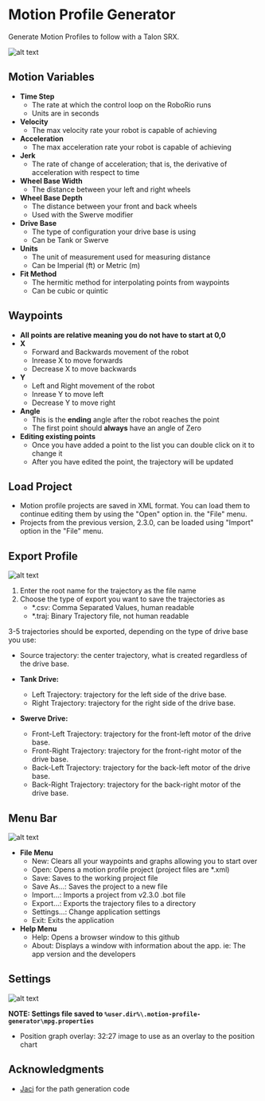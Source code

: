 # Motion Profile Generator
Generate Motion Profiles to follow with a Talon SRX.
 
![alt text][logo]

[logo]: https://github.com/vannaka/Motion_Profile_Generator/blob/JavaFX_ReWrite/images/MotionWindow.JPG/

## Motion Variables
- **Time Step**
	- The rate at which the control loop on the RoboRio runs
	- Units are in seconds
- **Velocity**
	- The max velocity rate your robot is capable of achieving
- **Acceleration**
	- The max acceleration rate your robot is capable of achieving
- **Jerk**
	- The rate of change of acceleration; that is, the derivative of acceleration with respect to time
- **Wheel Base Width**
	- The distance between your left and right wheels
- **Wheel Base Depth**
	- The distance between your front and back wheels
	- Used with the Swerve modifier
- **Drive Base**
    - The type of configuration your drive base is using
    - Can be Tank or Swerve
- **Units**
    - The unit of measurement used for measuring distance
    - Can be Imperial (ft) or Metric (m)
- **Fit Method**
    - The hermitic method for interpolating points from waypoints
    - Can be cubic or quintic	

## Waypoints
- **All points are relative meaning you do not have to start at 0,0**
- **X**
	- Forward and Backwards movement of the robot
	- Inrease X to move forwards
	- Decrease X to move backwards
- **Y**
	- Left and Right movement of the robot
	- Inrease Y to move left
	- Decrease Y to move right
- **Angle**
	- This is the **ending** angle after the robot reaches the point
	- The first point should **always** have an angle of Zero
- **Editing existing points**
	- Once you have added a point to the list you can double click on it to change it
	- After you have edited the point, the trajectory will be updated

## Load Project
- Motion profile projects are saved in XML format. 
You can load them to continue editing them by using the "Open" option in.
the "File" menu.
- Projects from the previous version, 2.3.0, can be loaded using "Import" option in the "File" menu.
	
## Export Profile
 
![alt text][logo1]

[logo1]: https://github.com/vannaka/Motion_Profile_Generator/blob/JavaFX_ReWrite/images/exportprofile.JPG

1. Enter the root name for the trajectory as the file name
2. Choose the type of export you want to save the trajectories as
   - *.csv: Comma Separated Values, human readable
   - *.traj: Binary Trajectory file, not human readable

3-5 trajectories should be exported, depending on the type of drive base you use:
- Source trajectory: the center trajectory, what is created regardless of the drive base.
- **Tank Drive:**
  - Left Trajectory: trajectory for the left side of the drive base.
  - Right Trajectory: trajectory for the right side of the drive base.
  
- **Swerve Drive:**
  - Front-Left Trajectory: trajectory for the front-left motor of the drive base.
  - Front-Right Trajectory: trajectory for the front-right motor of the drive base.
  - Back-Left Trajectory: trajectory for the back-left motor of the drive base.
  - Back-Right Trajectory: trajectory for the back-right motor of the drive base.

## Menu Bar

![alt text][logo2]

[logo2]: https://github.com/vannaka/Motion_Profile_Generator/blob/JavaFX_ReWrite/images/menubar.JPG

- **File Menu**
	- New: Clears all your waypoints and graphs allowing you to start over
	- Open: Opens a motion profile project (project files are *.xml)
	- Save: Saves to the working project file
	- Save As...: Saves the project to a new file
	- Import...: Imports a project from v2.3.0 .bot file
	- Export...: Exports the trajectory files to a directory
	- Settings...: Change application settings
	- Exit: Exits the application
- **Help Menu**
	- Help: Opens a browser window to this github
	- About: Displays a window with information about the app. ie: The app version and the developers
	
## Settings
    
![alt text][logo3]

[logo3]: https://github.com/vannaka/Motion_Profile_Generator/blob/JavaFX_ReWrite/images/settings.JPG
**NOTE: Settings file saved to `%user.dir%\.motion-profile-generator\mpg.properties`**
- Position graph overlay: 32:27 image to use as an overlay to the position chart
		
## Acknowledgments

- [Jaci](https://github.com/JacisNonsense/Pathfinder) for the path generation code
